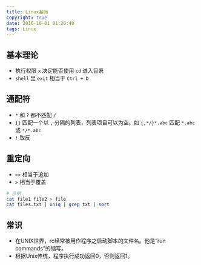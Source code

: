 ```yaml
---
title: Linux基础
copyright: true
date: 2016-10-01 01:20:48
tags: Linux
---
```


## 基本理论
- 执行权限 `x` 决定能否使用 `cd` 进入目录
- `shell` 里 `exit` 相当于 `Ctrl + D`

## 通配符
- `*` 和 `?` 都不匹配 `/`
- `{}` 匹配一个以 `,` 分隔的列表，列表项目可以为空。如 `{,*/}*.abc` 匹配 `*.abc` 或 `*/*.abc`
- `!` 取反

## 重定向
- `>>` 相当于追加
- `>` 相当于覆盖
```bash
# 示例
cat file1 file2 > file
cat files.txt | uniq | grep txt | sort
```

## 常识
- 在UNIX世界，rc经常被用作程序之启动脚本的文件名。他是“run commands”的缩写。
- 根据Unix传统，程序执行成功返回0，否则返回1。

